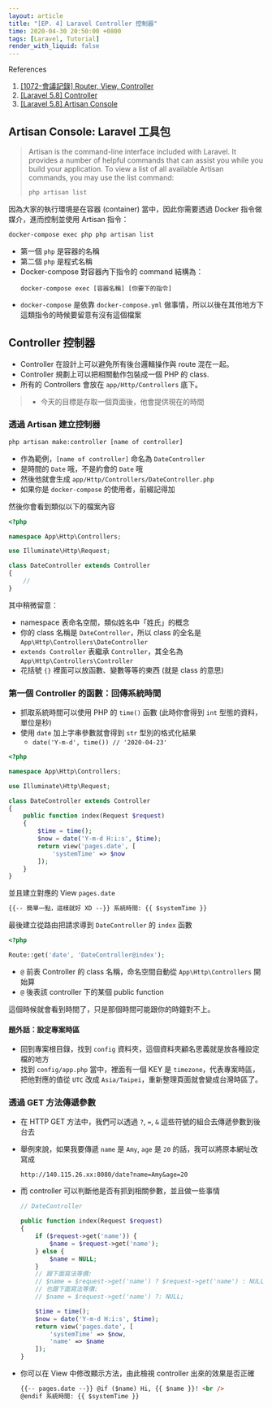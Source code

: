```yaml
---
layout: article
title: "[EP. 4] Laravel Controller 控制器"
time: 2020-04-30 20:50:00 +0800
tags: [Laravel, Tutorial]
render_with_liquid: false
---
```


References

1. [[1072-會議記錄] Router, View, Controller](https://docs.mcl.math.ncu.edu.tw/books/weekly-meeting/page/week-6-laravel)
2. [[Laravel 5.8] Controller](https://laravel.com/docs/5.8/controllers)
3. [[Laravel 5.8] Artisan Console](https://laravel.com/docs/5.8/artisan)

## Artisan Console: Laravel 工具包

> Artisan is the command-line interface included with Laravel. It provides a number of helpful commands that can assist you while you build your application.
> To view a list of all available Artisan commands, you may use the list command:
>
> ```bash
> php artisan list
> ```

因為大家的執行環境是在容器 (container) 當中，因此你需要透過 Docker 指令做媒介，進而控制並使用 Artisan 指令：

```bash
docker-compose exec php php artisan list
```

- 第一個 `php` 是容器的名稱
- 第二個 `php` 是程式名稱
- Docker-compose 對容器內下指令的 command 結構為：
  ```
  docker-compose exec [容器名稱] [你要下的指令]
  ```
- `docker-compose` 是依靠 `docker-compose.yml` 做事情，所以以後在其他地方下這類指令的時候要留意有沒有這個檔案

## Controller 控制器

- Controller 在設計上可以避免所有後台邏輯操作與 route 混在一起。
- Controller 規劃上可以把相關動作包裝成一個 PHP 的 class.
- 所有的 Controllers 會放在 `app/Http/Controllers` 底下。

> - 今天的目標是存取一個頁面後，他會提供現在的時間

### 透過 Artisan 建立控制器

```bash
php artisan make:controller [name of controller]
```

- 作為範例，`[name of controller]` 命名為 `DateController`
- 是時間的 `Date` 哦，不是約會的 `Date` 哦
- 然後他就會生成 `app/Http/Controllers/DateController.php`
- 如果你是 `docker-compose` 的使用者，前綴記得加

然後你會看到類似以下的檔案內容

```php
<?php

namespace App\Http\Controllers;

use Illuminate\Http\Request;

class DateController extends Controller
{
    //
}
```

其中稍微留意：

- namespace 表命名空間，類似姓名中「姓氏」的概念
- 你的 class 名稱是 `DateController`，所以 class 的全名是 `App\Http\Controllers\DateController`
- `extends Controller` 表繼承 `Controller`，其全名為 `App\Http\Controllers\Controller`
- 花括號 `{}` 裡面可以放函數、變數等等的東西 (就是 class 的意思)

### 第一個 Controller 的函數：回傳系統時間

- 抓取系統時間可以使用 PHP 的 `time()` 函數 (此時你會得到 `int` 型態的資料，單位是秒)
- 使用 `date` 加上字串參數就會得到 `str` 型別的格式化結果
  - `date('Y-m-d', time()) // '2020-04-23'`

```php
<?php

namespace App\Http\Controllers;

use Illuminate\Http\Request;

class DateController extends Controller
{
    public function index(Request $request)
    {
        $time = time();
        $now = date('Y-m-d H:i:s', $time);
        return view('pages.date', [
            'systemTime' => $now
        ]);
    }
}
```

並且建立對應的 View `pages.date`

```html
{{-- 簡單一點，這樣就好 XD --}} 系統時間: {{ $systemTime }}
```

最後建立從路由把請求導到 `DateController` 的 `index` 函數

```php
<?php

Route::get('date', 'DateController@index');
```

- `@` 前表 Controller 的 class 名稱，命名空間自動從 `App\Http\Controllers` 開始算
- `@` 後表該 controller 下的某個 public function

這個時候就會看到時間了，只是那個時間可能跟你的時鐘對不上。

#### 題外話：設定專案時區

- 回到專案根目錄，找到 `config` 資料夾，這個資料夾顧名思義就是放各種設定檔的地方
- 找到 `config/app.php` 當中，裡面有一個 KEY 是 `timezone`，代表專案時區，把他對應的值從 `UTC` 改成 `Asia/Taipei`，重新整理頁面就會變成台灣時區了。

### 透過 GET 方法傳遞參數

- 在 HTTP GET 方法中，我們可以透過 `?`, `=`, `&` 這些符號的組合去傳遞參數到後台去
- 舉例來說，如果我要傳遞 `name` 是 `Amy`, `age` 是 `20` 的話，我可以將原本網址改寫成
  ```
  http://140.115.26.xx:8080/date?name=Amy&age=20
  ```
- 而 controller 可以判斷他是否有抓到相關參數，並且做一些事情

  ```php
  // DateController

  public function index(Request $request)
  {
      if ($request->get('name')) {
          $name = $request->get('name');
      } else {
          $name = NULL;
      }
      // 跟下面寫法等價:
      // $name = $request->get('name') ? $request->get('name') : NULL;
      // 也跟下面寫法等價:
      // $name = $request->get('name') ?: NULL;

      $time = time();
      $now = date('Y-m-d H:i:s', $time);
      return view('pages.date', [
          'systemTime' => $now,
          'name' => $name
      ]);
  }
  ```

- 你可以在 View 中修改顯示方法，由此檢視 controller 出來的效果是否正確

  ```html
  {{-- pages.date --}} @if ($name) Hi, {{ $name }}! <br />
  @endif 系統時間: {{ $systemTime }}
  ```

